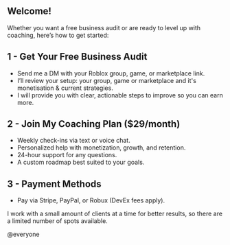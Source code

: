 ## Welcome! 
Whether you want a free business audit or are ready to level up with coaching, here’s how to get started:
## 1 - Get Your Free Business Audit
- Send me a DM with your Roblox group, game, or marketplace link.
- I’ll review your setup: your group, game or marketplace and it's monetisation & current strategies.
- I will provide you with clear, actionable steps to improve so you can earn more.
## 2 - Join My Coaching Plan ($29/month)
- Weekly check-ins via text or voice chat.
- Personalized help with monetization, growth, and retention.
- 24-hour support for any questions.
- A custom roadmap best suited to your goals.
## 3 - Payment Methods
- Pay via Stripe, PayPal, or Robux (DevEx fees apply).

I work with a small amount of clients at a time for better results, so there are a limited number of spots available.

@everyone